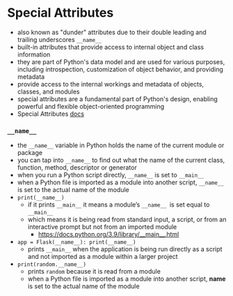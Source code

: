 # Special Attributes
- also known as "dunder" attributes due to their double leading and trailing underscores `__name__`
- built-in attributes that provide access to internal object and class information
- they are part of Python's data model and are used for various purposes, including introspection, customization of object behavior, and providing metadata
- provide access to the internal workings and metadata of objects, classes, and modules
- special attributes are a fundamental part of Python's design, enabling powerful and flexible object-oriented programming
- Special Attributes [docs](https://docs.python.org/3/library/stdtypes.html#special-attributes)


### `__name__`
- the `__name__` variable in Python holds the name of the current module or package
- you can tap into `__name__` to find out what the name of the current class, function, method, descriptor or generator
- when you run a Python script directly, `__name__` is set to `__main__`
- when a Python file is imported as a module into another script, `__name__` is set to the actual name of the module
- `print(__name__)`
    - if it prints `__main__` it means a module’s `__name__ `is set equal to `__main__` 
    - which means it is being read from standard input, a script, or from an interactive prompt but not from an imported module 
        - https://docs.python.org/3.9/library/__main__.html
- `app = Flask(__name__): print(__name__)`
    -  prints `__main__` when the application is being run directly as a script and not imported as a module within a larger project
- `print(random.__name__)`
    - prints `random` because it is read from a module
    - when a Python file is imported as a module into another script, __name__ is set to the actual name of the module